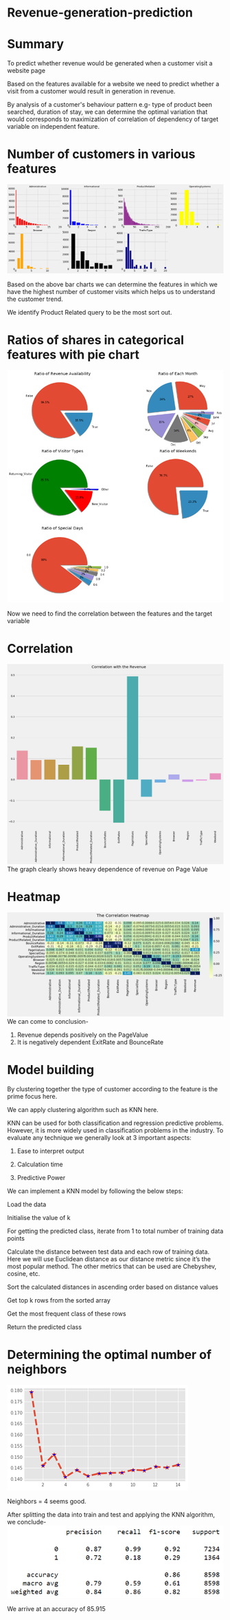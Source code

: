 # Revenue-generation-prediction
# Summary

To predict whether revenue would be generated when a customer visit a website page

Based on the features available for a website we need to predict whether a visit from a customer would result in generation in revenue.

By analysis of a customer's behaviour pattern e.g- type of product been searched, duration of stay, we can determine the optimal variation that would corresponds
to maximization of correlation of dependency of target variable on independent feature.

# Number of customers in various features
![](visuals/count-features.png)

Based on the above bar charts we can determine the features in which we have the highest number of customer visits which helps us to understand the customer trend.

We identify Product Related query to be the most sort out.

# Ratios of shares in categorical features with pie chart
![](visuals/visual-charts.png)

Now we need to find the correlation between the features and the target variable

# Correlation
![](visuals/correlation.png)
The graph clearly shows heavy dependence of revenue on Page Value

# Heatmap
![](visuals/heatmap.png)
We can come to conclusion-
1. Revenue depends positively on the PageValue
2. It is negatively dependent ExitRate and BounceRate

# Model building
By clustering together the type of customer according to the feature is the prime focus here.

We can apply clustering algorithm such as KNN here.

KNN can be used for both classification and regression predictive problems. However, it is more widely used in classification problems in the industry. To evaluate any technique we generally look at 3 important aspects:

1. Ease to interpret output

2. Calculation time

3. Predictive Power

We can implement a KNN model by following the below steps:

Load the data

Initialise the value of k

For getting the predicted class, iterate from 1 to total number of training data points

Calculate the distance between test data and each row of training data. Here we will use Euclidean distance as our distance metric since it’s the most popular method. The other metrics that can be used are Chebyshev, cosine, etc.

Sort the calculated distances in ascending order based on distance values

Get top k rows from the sorted array

Get the most frequent class of these rows

Return the predicted class

# Determining the optimal number of neighbors
![](visuals/neighbors.png)

Neighbors = 4 seems good.

After splitting the data into train and test and applying the KNN algorithm, we conclude-
![](visuals/report.png)

We arrive at an accuracy of 85.915
